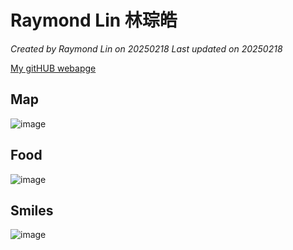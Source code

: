 # Raymond Lin 林琮皓

*Created by Raymond Lin on 20250218 Last updated on 20250218*

[My gitHUB webapge](https://github.com/RK10355177) 


## Map
![image](https://github.com/user-attachments/assets/14984bd8-bde6-4656-ab57-400a55cd94a7)



## Food
![image](https://github.com/user-attachments/assets/239b639a-0a18-4b8e-8ce9-5a4e53635917)


## Smiles
![image](https://github.com/user-attachments/assets/a29677fd-7c95-4c40-a37a-9ee8179f744e)

